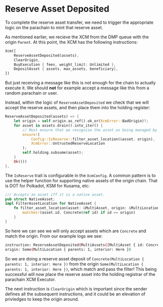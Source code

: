 # Reserve Asset Deposited

To complete the reserve asset transfer, we need to trigger the appropriate logic on the parachain to
mint that reserve asset.

As mentioned earlier, we recieve the XCM from the DMP queue with the origin `Parent`. At this point,
the XCM has the following instructions:

```rust
Xcm([
    ReserveAssetDeposited(assets),
    ClearOrigin,
    BuyExecution { fees, weight_limit: Unlimited },
    DepositAsset { assets, max_assets, beneficiary},
])
```

But just receiving a message like this is not enough for the chain to actually execute it. We should
**not** for example accept a message like this from a random parachain or user.

Instead, within the logic of `ReserveAssetDeposited` we check that we will accept the reserve
assets, and then place them into the holding register:

```rust
ReserveAssetDeposited(assets) => {
    let origin = self.origin.as_ref().ok_or(XcmError::BadOrigin)?;
    for asset in assets.drain().into_iter() {
        // Must ensure that we recognise the asset as being managed by the origin.
        ensure!(
            Config::IsReserve::filter_asset_location(&asset, origin),
            XcmError::UntrustedReserveLocation
        );
        self.holding.subsume(asset);
    }
    Ok(())
},
```

<!-- slide:break -->

The `IsReserve` trait is configurable in the `XcmConfig`. A common pattern is to use the helper
function for supporting native assets of the origin chain. That is DOT for Polkadot, KSM for Kusama,
etc:

```rust
/// Accepts an asset iff it is a native asset.
pub struct NativeAsset;
impl FilterAssetLocation for NativeAsset {
    fn filter_asset_location(asset: &MultiAsset, origin: &MultiLocation) -> bool {
        matches!(asset.id, Concrete(ref id) if id == origin)
    }
}
```

So here we can see we will only accept assets which are `Concrete` and match the origin. From our
example logs we see:

```sh
instruction: ReserveAssetDeposited(MultiAssets([MultiAsset { id: Concrete(MultiLocation { parents: 1, interior: Here }), fun: Fungible(123) }]))
origin: Some(MultiLocation { parents: 1, interior: Here })
```

So we are doing a reserve asset deposit of `Concrete(MultiLocation { parents: 1, interior: Here })`
from the origin `Some(MultiLocation { parents: 1, interior: Here })`, which match and pass the
filter! This being successful will now place the reserve asset into the holding registrar of the
parachain XCM Executor.

The next instruction is `ClearOrigin` which is important since the sender defines all the subsequent
instructions, and it could be an elevation of privledges to keep the origin around.
